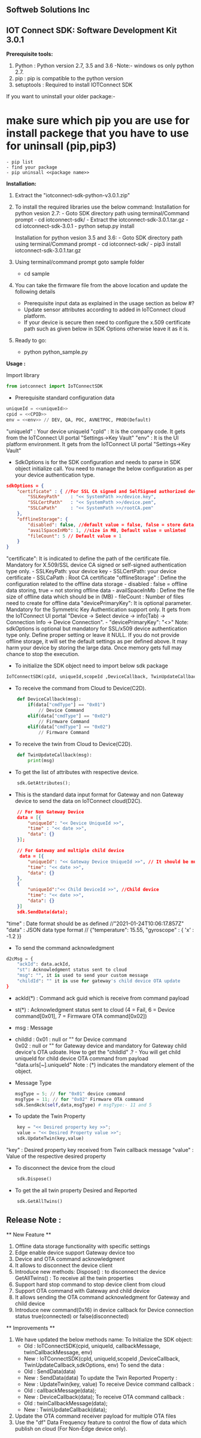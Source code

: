 ## Softweb Solutions Inc
## IOT Connect SDK: Software Development Kit 3.0.1 

**Prerequisite tools:**

1. Python : Python version 2.7, 3.5 and 3.6
	-Note:- windows os only python 2.7.
2. pip : pip is compatible to the python version
3. setuptools : Required to install IOTConnect SDK

If you want to uninstall your older package:-
# make sure which pip you are use for install packege that you have to use for uninsall (pip,pip3)
    - pip list 
    - find your package
    - pip uninsall <<package name>>

**Installation:** 

1. Extract the "iotconnect-sdk-python-v3.0.1.zip"

2. To install the required libraries use the below command:
	Installation for python vesion 2.7:
		- Goto SDK directory path using terminal/Command prompt
		- cd iotconnect-sdk/
		- Extract the iotconnect-sdk-3.0.1.tar.gz
		- cd iotconnect-sdk-3.0.1
		- python setup.py install

	Installation for python vesion 3.5 and 3.6:
		- Goto SDK directory path using terminal/Command prompt
		- cd iotconnect-sdk/
		- pip3 install iotconnect-sdk-3.0.1.tar.gz


3. Using terminal/command prompt goto sample folder
	- cd sample 

4. You can take the firmware file from the above location and update the following details
	- Prerequisite input data as explained in the usage section as below #?
	- Update sensor attributes according to added in IoTConnect cloud platform.
	- If your device is secure then need to configure the x.509 certificate path such as given below in SDK Options otherwise leave it as it is.

5. Ready to go:
	- python python_sample.py
	
**Usage :**

Import library
```python
from iotconnect import IoTConnectSDK
```

- Prerequisite standard configuration data 
```python
uniqueId = <<uniqueId>>
cpid = <<CPID>> 
env = <<env>> // DEV, QA, POC, AVNETPOC, PROD(Default)
```
"uniqueId" 	: Your device uniqueId
"cpId" 		: It is the company code. It gets from the IoTConnect UI portal "Settings->Key Vault"
"env" 		: It is the UI platform environment. It gets from the IoTConnect UI portal "Settings->Key Vault"

- SdkOptions is for the SDK configuration and needs to parse in SDK object initialize call. You need to manage the below configuration as per your device authentication type.
```json
sdkOptions = {
    "certificate" : { //For SSL CA signed and SelfSigned authorized device only
        "SSLKeyPath"	: "<< SystemPath >>/device.key",
		"SSLCertPath"   : "<< SystemPath >>/device.pem",
		"SSLCaPath"     : "<< SystemPath >>/rootCA.pem"
	},
    "offlineStorage": { 
		"disabled": false, //default value = false, false = store data, true = not store data 
		"availSpaceInMb": 1, //size in MB, Default value = unlimted
		"fileCount": 5 // Default value = 1
	}
}
```
"certificate": It is indicated to define the path of the certificate file. Mandatory for X.509/SSL device CA signed or self-signed authentication type only.
	- SSLKeyPath: your device key
	- SSLCertPath: your device certificate
	- SSLCaPath : Root CA certificate
"offlineStorage" : Define the configuration related to the offline data storage 
	- disabled : false = offline data storing, true = not storing offline data 
	- availSpaceInMb : Define the file size of offline data which should be in (MB)
	- fileCount : Number of files need to create for offline data
"devicePrimaryKey": It is optional parameter. Mandatory for the Symmetric Key Authentication support only. It gets from the IoTConnect UI portal "Device -> Select device -> info(Tab) -> Connection Info -> Device Connection".
        -  "devicePrimaryKey": "<<your Key>>"
Note: sdkOptions is optional but mandatory for SSL/x509 device authentication type only. Define proper setting or leave it NULL. If you do not provide offline storage, it will set the default settings as per defined above. It may harm your device by storing the large data. Once memory gets full may chance to stop the execution.


- To initialize the SDK object need to import below sdk package
```python
IoTConnectSDK(cpId, uniqueId,scopeId ,DeviceCallback, TwinUpdateCallback,sdkOptions, env) as sdk:
```

- To receive the command from Cloud to Device(C2D).	
```python
	def DeviceCallback(msg):
		if(data["cmdType"] == "0x01")
			// Device Command
		elif(data["cmdType"] == "0x02")
			// Firmware Command
		elif(data["cmdType"] == "0x02")
			// Firmware Command
```

- To receive the twin from Cloud to Device(C2D).
```python
	def TwinUpdateCallback(msg):
		print(msg)
```
- To get the list of attributes with respective device.
```python
	sdk.GetAttributes();
```

- This is the standard data input format for Gateway and non Gateway device to send the data on IoTConnect cloud(D2C).
```json
	// For Non Gateway Device 
	data = [{
		"uniqueId": "<< Device UniqueId >>",
		"time" : "<< date >>",
		"data": {}
	}];

	// For Gateway and multiple child device 
	 data = [{
		"uniqueId": "<< Gateway Device UniqueId >>", // It should be must first object of the array
		"time": "<< date >>",
		"data": {}
	},
	{
		"uniqueId":"<< Child DeviceId >>", //Child device
		"time": "<< date >>",
		"data": {}
	}]
	sdk.SendData(data);
```
"time" : Date format should be as defined //"2021-01-24T10:06:17.857Z" 
"data" : JSON data type format // {"temperature": 15.55, "gyroscope" : { 'x' : -1.2 }}


- To send the command acknowledgment
```python
d2cMsg = {
	"ackId": data.ackId,
	"st": Acknowledgment status sent to cloud
	"msg": "", it is used to send your custom message
	"childId": "" it is use for gateway's child device OTA update
}
```
- ackId(*) : Command ack guid which is receive from command payload
- st(*) : Acknowledgment status sent to cloud (4 = Fail, 6 = Device command[0x01], 7 = Firmware OTA command[0x02])
- msg : Message 
- childId : 
	0x01 : null or "" for Device command  
	0x02 : null or "" for Gateway device and mandatory for Gateway child device's OTA udoate.
		   How to get the "childId" .?
		   - You will get child uniqueId for child device OTA command from payload "data.urls[~].uniqueId"
Note : (*) indicates the mandatory element of the object.

- Message Type
	```python
	msgType = 5; // for "0x01" device command 
	msgType = 11; // for "0x02" Firmware OTA command 
	sdk.SendAck(self,data,msgType) # msgType:- 11 and 5
	```
- To update the Twin Property
```python
	key = "<< Desired property key >>";
	value = "<< Desired Property value >>";
	sdk.UpdateTwin(key,value)
```
"key" 	:	Desired property key received from Twin callback message
"value"	:	Value of the respective desired property

- To disconnect the device from the cloud
```python
	sdk.Dispose()
```

- To get the all twin property Desired and Reported
```python
	sdk.GetAllTwins()
```

## Release Note :

** New Feature **
1. Offline data storage functionality with specific settings
2. Edge enable device support Gateway device too
3. Device and OTA command acknowledgment
4. It allows to disconnect the device client 
5. Introduce new methods:
	Dispose() : to disconnect the device
	GetAllTwins() : To receive all the twin properties
6. Support hard stop command to stop device client from cloud
7. Support OTA command with Gateway and child device
8. It allows sending the OTA command acknowledgment for Gateway and child device
9. Introduce new command(0x16) in device callback for Device connection status true(connected) or false(disconnected)

** Improvements **
1. We have updated the below methods name:
   To Initialize the SDK object:
	- Old : IoTConnectSDK(cpid, uniqueId, callbackMessage, twinCallbackMessage, env)
	- New : IoTConnectSDK(cpId, uniqueId,scopeId ,DeviceCallback, TwinUpdateCallback,sdkOptions, env)
   To send the data :
    - Old : SendData(data)
    - New : SendData(data)
   To update the Twin Reported Property :
    - New : UpdateTwin(key, value)
   To receive Device command callback :
    - Old : callbackMessage(data);
	- New : DeviceCallback(data);
   To receive OTA command callback :
    - Old : twinCallbackMessage(data);
	- New : TwinUpdateCallback(data);
2. Update the OTA command receiver payload for multiple OTA files
3. Use the "df" Data Frequency feature to control the flow of data which publish on cloud (For Non-Edge device only).